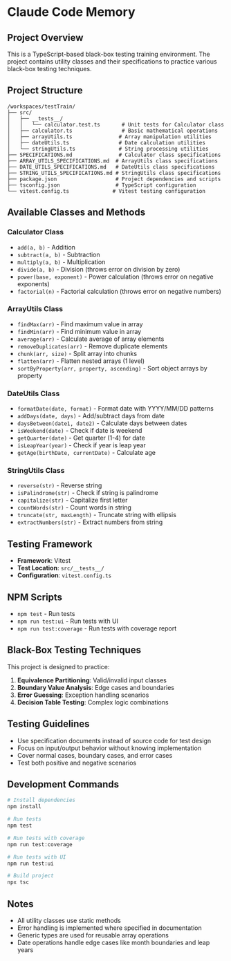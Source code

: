 # Claude Code Memory

## Project Overview
This is a TypeScript-based black-box testing training environment. The project contains utility classes and their specifications to practice various black-box testing techniques.

## Project Structure
```
/workspaces/testTrain/
├── src/
│   ├── __tests__/
│   │   └── calculator.test.ts       # Unit tests for Calculator class
│   ├── calculator.ts                # Basic mathematical operations
│   ├── arrayUtils.ts               # Array manipulation utilities
│   ├── dateUtils.ts                # Date calculation utilities
│   └── stringUtils.ts              # String processing utilities
├── SPECIFICATIONS.md               # Calculator class specifications
├── ARRAY_UTILS_SPECIFICATIONS.md  # ArrayUtils class specifications
├── DATE_UTILS_SPECIFICATIONS.md   # DateUtils class specifications
├── STRING_UTILS_SPECIFICATIONS.md # StringUtils class specifications
├── package.json                   # Project dependencies and scripts
├── tsconfig.json                  # TypeScript configuration
└── vitest.config.ts              # Vitest testing configuration
```

## Available Classes and Methods

### Calculator Class
- `add(a, b)` - Addition
- `subtract(a, b)` - Subtraction
- `multiply(a, b)` - Multiplication
- `divide(a, b)` - Division (throws error on division by zero)
- `power(base, exponent)` - Power calculation (throws error on negative exponents)
- `factorial(n)` - Factorial calculation (throws error on negative numbers)

### ArrayUtils Class
- `findMax(arr)` - Find maximum value in array
- `findMin(arr)` - Find minimum value in array
- `average(arr)` - Calculate average of array elements
- `removeDuplicates(arr)` - Remove duplicate elements
- `chunk(arr, size)` - Split array into chunks
- `flatten(arr)` - Flatten nested arrays (1 level)
- `sortByProperty(arr, property, ascending)` - Sort object arrays by property

### DateUtils Class
- `formatDate(date, format)` - Format date with YYYY/MM/DD patterns
- `addDays(date, days)` - Add/subtract days from date
- `daysBetween(date1, date2)` - Calculate days between dates
- `isWeekend(date)` - Check if date is weekend
- `getQuarter(date)` - Get quarter (1-4) for date
- `isLeapYear(year)` - Check if year is leap year
- `getAge(birthDate, currentDate)` - Calculate age

### StringUtils Class
- `reverse(str)` - Reverse string
- `isPalindrome(str)` - Check if string is palindrome
- `capitalize(str)` - Capitalize first letter
- `countWords(str)` - Count words in string
- `truncate(str, maxLength)` - Truncate string with ellipsis
- `extractNumbers(str)` - Extract numbers from string

## Testing Framework
- **Framework**: Vitest
- **Test Location**: `src/__tests__/`
- **Configuration**: `vitest.config.ts`

## NPM Scripts
- `npm test` - Run tests
- `npm run test:ui` - Run tests with UI
- `npm run test:coverage` - Run tests with coverage report

## Black-Box Testing Techniques
This project is designed to practice:

1. **Equivalence Partitioning**: Valid/invalid input classes
2. **Boundary Value Analysis**: Edge cases and boundaries
3. **Error Guessing**: Exception handling scenarios
4. **Decision Table Testing**: Complex logic combinations

## Testing Guidelines
- Use specification documents instead of source code for test design
- Focus on input/output behavior without knowing implementation
- Cover normal cases, boundary cases, and error cases
- Test both positive and negative scenarios

## Development Commands
```bash
# Install dependencies
npm install

# Run tests
npm test

# Run tests with coverage
npm run test:coverage

# Run tests with UI
npm run test:ui

# Build project
npx tsc
```

## Notes
- All utility classes use static methods
- Error handling is implemented where specified in documentation
- Generic types are used for reusable array operations
- Date operations handle edge cases like month boundaries and leap years